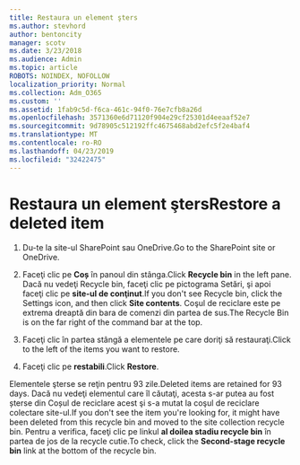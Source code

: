 ```yaml
---
title: Restaura un element şters
ms.author: stevhord
author: bentoncity
manager: scotv
ms.date: 3/23/2018
ms.audience: Admin
ms.topic: article
ROBOTS: NOINDEX, NOFOLLOW
localization_priority: Normal
ms.collection: Adm_O365
ms.custom: ''
ms.assetid: 1fab9c5d-f6ca-461c-94f0-76e7cfb8a26d
ms.openlocfilehash: 3571360e6d71120f904e29cf25301d4eeaaf52e7
ms.sourcegitcommit: 9d78905c512192ffc4675468abd2efc5f2e4baf4
ms.translationtype: MT
ms.contentlocale: ro-RO
ms.lasthandoff: 04/23/2019
ms.locfileid: "32422475"
---
```

# <a name="restore-a-deleted-item"></a><span data-ttu-id="c91e7-102">Restaura un element şters</span><span class="sxs-lookup"><span data-stu-id="c91e7-102">Restore a deleted item</span></span>

1. <span data-ttu-id="c91e7-103">Du-te la site-ul SharePoint sau OneDrive.</span><span class="sxs-lookup"><span data-stu-id="c91e7-103">Go to the SharePoint site or OneDrive.</span></span>
    
2. <span data-ttu-id="c91e7-104">Faceţi clic pe **Coș** în panoul din stânga.</span><span class="sxs-lookup"><span data-stu-id="c91e7-104">Click **Recycle bin** in the left pane.</span></span> <span data-ttu-id="c91e7-105">Dacă nu vedeţi Recycle bin, faceţi clic pe pictograma Setări, şi apoi faceţi clic pe **site-ul de conţinut**.</span><span class="sxs-lookup"><span data-stu-id="c91e7-105">If you don't see Recycle bin, click the Settings icon, and then click **Site contents**.</span></span> <span data-ttu-id="c91e7-106">Coşul de reciclare este pe extrema dreaptă din bara de comenzi din partea de sus.</span><span class="sxs-lookup"><span data-stu-id="c91e7-106">The Recycle Bin is on the far right of the command bar at the top.</span></span>
    
3. <span data-ttu-id="c91e7-107">Faceţi clic în partea stângă a elementele pe care doriţi să restauraţi.</span><span class="sxs-lookup"><span data-stu-id="c91e7-107">Click to the left of the items you want to restore.</span></span>
    
4. <span data-ttu-id="c91e7-108">Faceţi clic pe **restabili**.</span><span class="sxs-lookup"><span data-stu-id="c91e7-108">Click **Restore**.</span></span>
    
<span data-ttu-id="c91e7-109">Elementele şterse se reţin pentru 93 zile.</span><span class="sxs-lookup"><span data-stu-id="c91e7-109">Deleted items are retained for 93 days.</span></span> <span data-ttu-id="c91e7-110">Dacă nu vedeţi elementul care îl căutaţi, acesta s-ar putea au fost șterse din Coșul de reciclare acest şi s-a mutat la coşul de reciclare colectare site-ul.</span><span class="sxs-lookup"><span data-stu-id="c91e7-110">If you don't see the item you're looking for, it might have been deleted from this recycle bin and moved to the site collection recycle bin.</span></span> <span data-ttu-id="c91e7-111">Pentru a verifica, faceţi clic pe linkul **al doilea stadiu recycle bin** în partea de jos de la recycle cutie.</span><span class="sxs-lookup"><span data-stu-id="c91e7-111">To check, click the **Second-stage recycle bin** link at the bottom of the recycle bin.</span></span> 
  

